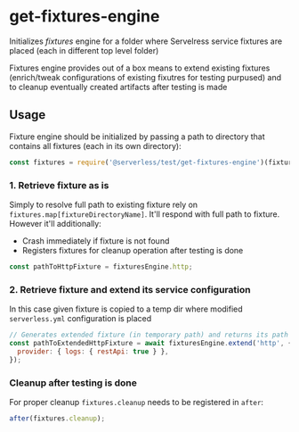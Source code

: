 # get-fixtures-engine

Initializes _fixtures_ engine for a folder where Servelress service fixtures are placed (each in different top level folder)

Fixtures engine provides out of a box means to extend existing fixtures (enrich/tweak configurations of existing fixutres for testing purpused) and to cleanup eventually created artifacts after testing is made

## Usage

Fixture engine should be initialized by passing a path to directory that contains all fixtures (each in its own directory):

```javascript
const fixtures = require('@serverless/test/get-fixtures-engine')(fixturesPath);
```

### 1. Retrieve fixture as is

Simply to resolve full path to existing fixture rely on `fixtures.map[fixtureDirectoryName]`.
It'll respond with full path to fixture. However it'll additionally:

- Crash immediately if fixture is not found
- Registers fixtures for cleanup operation after testing is done

```javascript
const pathToHttpFixture = fixturesEngine.http;
```

### 2. Retrieve fixture and extend its service configuration

In this case given fixture is copied to a temp dir where modified `serverless.yml` configuration is placed

```javascript
// Generates extended fixture (in temporary path) and returns its path
const pathToExtendedHttpFixture = await fixturesEngine.extend('http', {
  provider: { logs: { restApi: true } },
});
```

### Cleanup after testing is done

For proper cleanup `fixtures.cleanup` needs to be registered in `after`:

```javascript
after(fixtures.cleanup);
```
